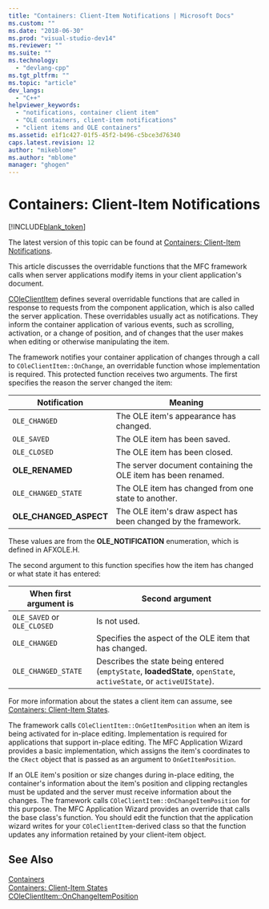 ```yaml
---
title: "Containers: Client-Item Notifications | Microsoft Docs"
ms.custom: ""
ms.date: "2018-06-30"
ms.prod: "visual-studio-dev14"
ms.reviewer: ""
ms.suite: ""
ms.technology: 
  - "devlang-cpp"
ms.tgt_pltfrm: ""
ms.topic: "article"
dev_langs: 
  - "C++"
helpviewer_keywords: 
  - "notifications, container client item"
  - "OLE containers, client-item notifications"
  - "client items and OLE containers"
ms.assetid: e1f1c427-01f5-45f2-b496-c5bce3d76340
caps.latest.revision: 12
author: "mikeblome"
ms.author: "mblome"
manager: "ghogen"
---
```

# Containers: Client-Item Notifications
[!INCLUDE[blank_token](../includes/blank-token.md)]

The latest version of this topic can be found at [Containers: Client-Item Notifications](https://docs.microsoft.com/cpp/mfc/containers-client-item-notifications).  
  
  
This article discusses the overridable functions that the MFC framework calls when server applications modify items in your client application's document.  
  
 [COleClientItem](../mfc/reference/coleclientitem-class.md) defines several overridable functions that are called in response to requests from the component application, which is also called the server application. These overridables usually act as notifications. They inform the container application of various events, such as scrolling, activation, or a change of position, and of changes that the user makes when editing or otherwise manipulating the item.  
  
 The framework notifies your container application of changes through a call to `COleClientItem::OnChange`, an overridable function whose implementation is required. This protected function receives two arguments. The first specifies the reason the server changed the item:  
  
|Notification|Meaning|  
|------------------|-------------|  
|`OLE_CHANGED`|The OLE item's appearance has changed.|  
|`OLE_SAVED`|The OLE item has been saved.|  
|`OLE_CLOSED`|The OLE item has been closed.|  
|**OLE_RENAMED**|The server document containing the OLE item has been renamed.|  
|`OLE_CHANGED_STATE`|The OLE item has changed from one state to another.|  
|**OLE_CHANGED_ASPECT**|The OLE item's draw aspect has been changed by the framework.|  
  
 These values are from the **OLE_NOTIFICATION** enumeration, which is defined in AFXOLE.H.  
  
 The second argument to this function specifies how the item has changed or what state it has entered:  
  
|When first argument is|Second argument|  
|----------------------------|---------------------|  
|`OLE_SAVED` or `OLE_CLOSED`|Is not used.|  
|`OLE_CHANGED`|Specifies the aspect of the OLE item that has changed.|  
|`OLE_CHANGED_STATE`|Describes the state being entered (`emptyState`, **loadedState**, `openState`, `activeState`, or `activeUIState`).|  
  
 For more information about the states a client item can assume, see [Containers: Client-Item States](../mfc/containers-client-item-states.md).  
  
 The framework calls `COleClientItem::OnGetItemPosition` when an item is being activated for in-place editing. Implementation is required for applications that support in-place editing. The MFC Application Wizard provides a basic implementation, which assigns the item's coordinates to the `CRect` object that is passed as an argument to `OnGetItemPosition`.  
  
 If an OLE item's position or size changes during in-place editing, the container's information about the item's position and clipping rectangles must be updated and the server must receive information about the changes. The framework calls `COleClientItem::OnChangeItemPosition` for this purpose. The MFC Application Wizard provides an override that calls the base class's function. You should edit the function that the application wizard writes for your `COleClientItem`-derived class so that the function updates any information retained by your client-item object.  
  
## See Also  
 [Containers](../mfc/containers.md)   
 [Containers: Client-Item States](../mfc/containers-client-item-states.md)   
 [COleClientItem::OnChangeItemPosition](../mfc/reference/coleclientitem-class.md#coleclientitem__onchangeitemposition)





